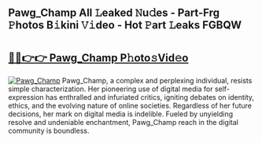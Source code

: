 ## Pawg_Champ All 𝙻eaked 𝙽u𝚍es - Part-Frg 𝙿hotos B𝚒kini 𝚅𝚒deo - Hot 𝙿art 𝙻eaks FGBQW

# <h2><a href="http://ld2sg47.urlbe.top/?page=Pawg_Champ">🔗🔗👉👉 Pawg_Champ P𝚑oto𝚜Vid𝚎o</a></h2>

[![Pawg_Champ](https://i.imgur.com/eBuTRDB.gif)](http://ld2sg47.urlbe.top/?page=Pawg_Champ)
Pawg_Champ, a complex and perplexing individual, resists simple characterization. Her pioneering use of digital media for self-expression has enthralled and infuriated critics, igniting debates on identity, ethics, and the evolving nature of online societies. Regardless of her future decisions, her mark on digital media is indelible. Fueled by unyielding resolve and undeniable enchantment, Pawg_Champ reach in the digital community is boundless.
